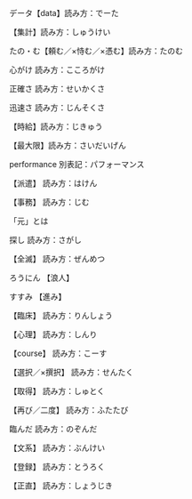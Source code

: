 
データ【data】読み方：でーた

【集計】読み方：しゅうけい

たの・む【頼む／×恃む／×憑む】読み方：たのむ

心がけ 読み方：こころがけ

正確さ 読み方：せいかくさ

迅速さ 読み方：じんそくさ

【時給】読み方：じきゅう

【最大限】読み方：さいだいげん

performance 別表記：パフォーマンス

【派遣】
読み方：はけん

【事務】
読み方：じむ

「元」とは

探し
読み方：さがし

【全滅】
読み方：ぜんめつ

ろうにん 【浪人】

すすみ 【進み】

【臨床】
読み方：りんしょう

【心理】
読み方：しんり

【course】
読み方：こーす

【選択／×撰択】
読み方：せんたく

【取得】
読み方：しゅとく

【再び／二度】
読み方：ふたたび

臨んだ
読み方：のぞんだ

【文系】
読み方：ぶんけい

【登録】
読み方：とうろく

【正直】
読み方：しょうじき